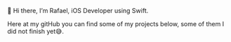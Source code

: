 👋 Hi there, I’m Rafael, iOS Developer using Swift.

Here at my gitHub you can find some of my projects below, some of them I did not finish yet😅.

